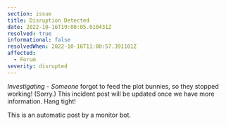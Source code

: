 ```yaml
---
section: issue
title: Disruption Detected
date: 2022-10-16T19:00:05.010431Z
resolved: true
informational: false
resolvedWhen: 2022-10-16T11:00:57.391101Z
affected:
  - Forum
severity: disrupted
---
```

*Investigating* - _Someone_ forgot to feed the plot bunnies, so they stopped working! (Sorry.) This incident post will be updated once we have more information. Hang tight!

This is an automatic post by a monitor bot.
        